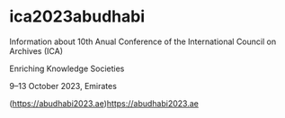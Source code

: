 # ica2023abudhabi
Information about 10th Anual Conference of the International Council on Archives (ICA)

Enriching Knowledge Societies

9–13 October 2023, Emirates

(https://abudhabi2023.ae)https://abudhabi2023.ae
